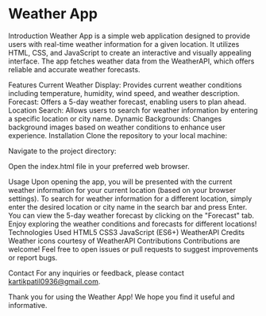 # Weather App
Introduction
Weather App is a simple web application designed to provide users with real-time weather information for a given location. It utilizes HTML, CSS, and JavaScript to create an interactive and visually appealing interface. The app fetches weather data from the WeatherAPI, which offers reliable and accurate weather forecasts.

Features
Current Weather Display: Provides current weather conditions including temperature, humidity, wind speed, and weather description.
Forecast: Offers a 5-day weather forecast, enabling users to plan ahead.
Location Search: Allows users to search for weather information by entering a specific location or city name.
Dynamic Backgrounds: Changes background images based on weather conditions to enhance user experience.
Installation
Clone the repository to your local machine:

Navigate to the project directory:

Open the index.html file in your preferred web browser.

Usage
Upon opening the app, you will be presented with the current weather information for your current location (based on your browser settings).
To search for weather information for a different location, simply enter the desired location or city name in the search bar and press Enter.
You can view the 5-day weather forecast by clicking on the "Forecast" tab.
Enjoy exploring the weather conditions and forecasts for different locations!
Technologies Used
HTML5
CSS3
JavaScript (ES6+)
WeatherAPI
Credits
Weather icons courtesy of WeatherAPI
Contributions
Contributions are welcome! Feel free to open issues or pull requests to suggest improvements or report bugs.

Contact
For any inquiries or feedback, please contact kartikpatil0936@gmail.com.

Thank you for using the Weather App! We hope you find it useful and informative.
